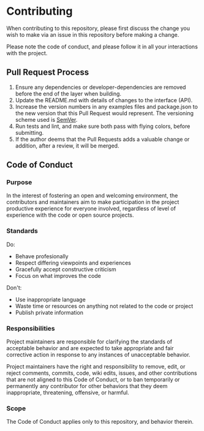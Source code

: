 # Contributing

When contributing to this repository, please first discuss the change you wish to make via an issue in this repository before making a change. 

Please note the code of conduct, and please follow it in all your interactions with the project.

## Pull Request Process

1. Ensure any dependencies or developer-dependencies are removed before the end of the layer when building.
2. Update the README.md with details of changes to the interface (API).
3. Increase the version numbers in any examples files and package.json to the new version that this Pull Request would represent. The versioning scheme used is [SemVer](http://semver.org/).
4. Run tests and lint, and make sure both pass with flying colors, before submitting.
5. If the author deems that the Pull Requests adds a valuable change or addition, after a review, it will be merged.

## Code of Conduct

### Purpose

In the interest of fostering an open and welcoming environment, the contributors and maintainers aim to make participation in the project productive experience for everyone involved, regardless of level of experience with the code or open source projects.

### Standards

Do:

* Behave profesionally
* Respect differing viewpoints and experiences
* Gracefully accept constructive criticism
* Focus on what improves the code

Don't:

* Use inappropriate language
* Waste time or resources on anything not related to the code or project
* Publish private information

### Responsibilities

Project maintainers are responsible for clarifying the standards of acceptable
behavior and are expected to take appropriate and fair corrective action in
response to any instances of unacceptable behavior.

Project maintainers have the right and responsibility to remove, edit, or
reject comments, commits, code, wiki edits, issues, and other contributions
that are not aligned to this Code of Conduct, or to ban temporarily or
permanently any contributor for other behaviors that they deem inappropriate,
threatening, offensive, or harmful.

### Scope

The Code of Conduct applies only to this repository, and behavior therein.
